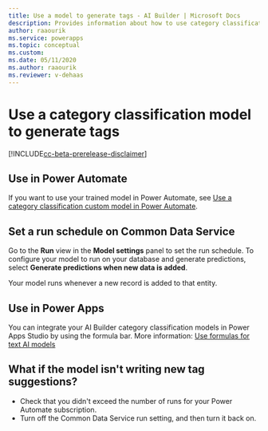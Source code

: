 ```yaml
---
title: Use a model to generate tags - AI Builder | Microsoft Docs
description: Provides information about how to use category classification model–generated tags, and some troubleshooting information
author: raaourik 
ms.service: powerapps
ms.topic: conceptual
ms.custom: 
ms.date: 05/11/2020
ms.author: raaourik 
ms.reviewer: v-dehaas
---
```


# Use a category classification model to generate tags

[!INCLUDE[cc-beta-prerelease-disclaimer](./includes/cc-beta-prerelease-disclaimer.md)]

## Use in Power Automate

If you want to use your trained model in Power Automate, see [Use a category classification custom model in Power Automate](text-classification-model-in-flow.md).

<a name="set-run-schedule-on-common-data-service"></a>

## Set a run schedule on Common Data Service

Go to the **Run** view in the **Model settings** panel to set the run schedule. To configure your model to run on your database and generate predictions, select **Generate predictions when new data is added**. 
<!--I'm a bit confused. Is this is about prediction models or classification models? And, what entity does the next sentence refer to?-->
Your model runs whenever a new record is added to that entity.

## Use in Power Apps

You can integrate your AI Builder category classification models in Power Apps Studio by using the formula bar. More information: [Use formulas for text AI models](use-model.md#use-formulas-for-text-ai-models)

## What if the model isn't writing new tag suggestions?

- Check that you didn't exceed the number of runs for your Power Automate subscription.
- Turn off the Common Data Service run setting, and then turn it back on.
